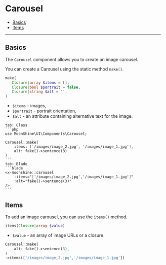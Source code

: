 # Carousel

- [Basics](#basics)
- [Items](#items)

---

<a name="basics"></a>
## Basics

The `Carousel` component allows you to create an image carousel.

You can create a Carousel using the static method `make()`.

```php
make(
   Closure|array $items = [],
   Closure|bool $portrait = false,
   Closure|string $alt = '',
)
```

- `$items` - images,
- `$portrait` - portrait orientation,
- `$alt` - an attribute containing alternative text for the image.


~~~tabs
tab: Class
```php
use MoonShine\UI\Components\Carousel;

Carousel::make(
    items: ['/images/image_2.jpg', '/images/image_1.jpg'],
    alt: fake()->sentence(3)
)
```
tab: Blade
```blade
<x-moonshine::carousel
    :items="['/images/image_2.jpg','/images/image_1.jpg']"
    :alt="fake()->sentence(3)"
/>
```
~~~

<a name="items"></a>
## Items

To add an image carousel, you can use the `items()` method.

```php
items(Closure|array $value)
```

- `$value` - an array of image URLs or a closure.

```php
Carousel::make(
    alt: fake()->sentence(3),
)
->items(['/images/image_2.jpg','/images/image_1.jpg'])
````